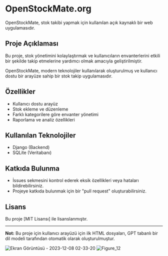 # OpenStockMate.org

OpenStockMate, stok takibi yapmak için kullanılan açık kaynaklı bir web uygulamasıdır.

## Proje Açıklaması

Bu proje, stok yönetimini kolaylaştırmak ve kullanıcıların envanterlerini etkili bir şekilde takip etmelerine yardımcı olmak amacıyla geliştirilmiştir. 

OpenStockMate, modern teknolojiler kullanılarak oluşturulmuş ve kullanıcı dostu bir arayüze sahip bir stok takip uygulamasıdır.

## Özellikler

- Kullanıcı dostu arayüz
- Stok ekleme ve düzenleme
- Farklı kategorilere göre envanter yönetimi
- Raporlama ve analiz özellikleri

## Kullanılan Teknolojiler

- Django (Backend)
- SQLite (Veritabanı)

## Katkıda Bulunma

- İssues sekmesini kontrol ederek eksik özellikleri veya hataları bildirebilirsiniz.
- Projeye katkıda bulunmak için bir "pull request" oluşturabilirsiniz.

## Lisans

Bu proje [MIT Lisansı] ile lisanslanmıştır.

---

**Not:** Bu proje için kullanıcı arayüzü için ilk HTML dosyaları, GPT tabanlı bir dil modeli tarafından otomatik olarak oluşturulmuştur.


![Ekran Görüntüsü - 2023-12-08 02-33-20](https://github.com/CodeWizardette/OpenStockMateFrontend/assets/131625021/80aeec99-e30d-4807-a785-e55cd3879fc3)
![Figure_12](https://github.com/CodeWizardette/OpenStockMateFrontend/assets/131625021/a6c53679-f55d-4121-826d-294d15dad87a)
